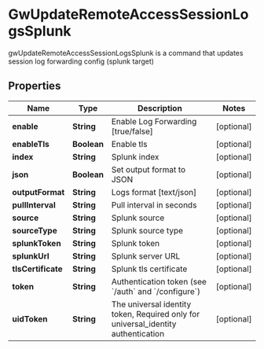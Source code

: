 

# GwUpdateRemoteAccessSessionLogsSplunk

gwUpdateRemoteAccessSessionLogsSplunk is a command that updates session log forwarding config (splunk target)

## Properties

| Name | Type | Description | Notes |
|------------ | ------------- | ------------- | -------------|
|**enable** | **String** | Enable Log Forwarding [true/false] |  [optional] |
|**enableTls** | **Boolean** | Enable tls |  [optional] |
|**index** | **String** | Splunk index |  [optional] |
|**json** | **Boolean** | Set output format to JSON |  [optional] |
|**outputFormat** | **String** | Logs format [text/json] |  [optional] |
|**pullInterval** | **String** | Pull interval in seconds |  [optional] |
|**source** | **String** | Splunk source |  [optional] |
|**sourceType** | **String** | Splunk source type |  [optional] |
|**splunkToken** | **String** | Splunk token |  [optional] |
|**splunkUrl** | **String** | Splunk server URL |  [optional] |
|**tlsCertificate** | **String** | Splunk tls certificate |  [optional] |
|**token** | **String** | Authentication token (see &#x60;/auth&#x60; and &#x60;/configure&#x60;) |  [optional] |
|**uidToken** | **String** | The universal identity token, Required only for universal_identity authentication |  [optional] |




